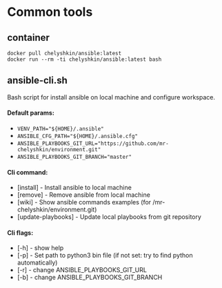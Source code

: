 # Common tools

## container
```shell
docker pull chelyshkin/ansible:latest
docker run --rm -ti chelyshkin/ansible:latest bash
```

## ansible-cli.sh
Bash script for install ansible on local machine and configure workspace.  

#### Default params:
- ```VENV_PATH="${HOME}/.ansible"```
- ```ANSIBLE_CFG_PATH="${HOME}/.ansible.cfg"```
- ```ANSIBLE_PLAYBOOKS_GIT_URL="https://github.com/mr-chelyshkin/environment.git"```
- ```ANSIBLE_PLAYBOOKS_GIT_BRANCH="master"```

#### Cli command:
- [install]          - Install ansible to local machine
- [remove]           - Remove ansible from local machine
- [wiki]             - Show ansible commands examples (for /mr-chelyshkin/environment.git)
- [update-playbooks] - Update local playbooks from git repository

#### Cli flags:
- [-h] - show help
- [-p] - Set path to python3 bin file (if not set: try to find python automatically)
- [-r] - change ANSIBLE_PLAYBOOKS_GIT_URL
- [-b] - change ANSIBLE_PLAYBOOKS_GIT_BRANCH


